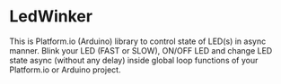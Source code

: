 # LedWinker
This is Platform.io (Arduino) library to control state of LED(s) in async manner.
Blink your LED (FAST or SLOW), ON/OFF LED and change LED state async (without any delay) inside global loop functions of your Platform.io or Arduino project.
